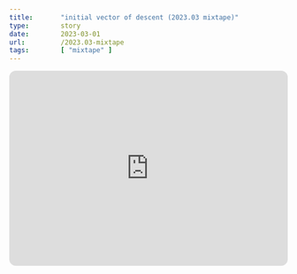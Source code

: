 ```yaml
---
title:       "initial vector of descent (2023.03 mixtape)"
type:        story
date:        2023-03-01
url:         /2023.03-mixtape
tags:        [ "mixtape" ]
---
```


<iframe style="border-radius:12px" src="https://open.spotify.com/embed/playlist/2EvQ2uZqyIRBofkeDQC3IJ?utm_source=generator" width="100%" height="352" frameBorder="0" allowfullscreen="" allow="autoplay; clipboard-write; encrypted-media; fullscreen; picture-in-picture" loading="lazy"></iframe>

<!--more-->
